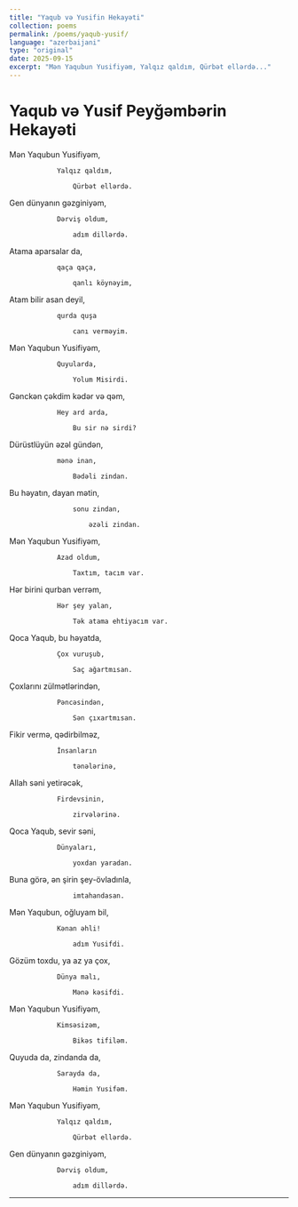 ```yaml
---
title: "Yaqub və Yusifin Hekayəti"
collection: poems
permalink: /poems/yaqub-yusif/
language: "azerbaijani"
type: "original"
date: 2025-09-15
excerpt: "Mən Yaqubun Yusifiyəm, Yalqız qaldım, Qürbət ellərdə..."
---
```


# Yaqub və Yusif Peyğəmbərin Hekayəti


Mən Yaqubun Yusifiyəm,

                Yalqız qaldım,

                    Qürbət ellərdə.


Gen dünyanın gəzginiyəm,

                Dərviş oldum,

                    adım dillərdə.

Atama aparsalar da,  

                qaça qaça, 

                    qanlı köynəyim, 

Atam bilir asan deyil,  

                qurda quşa

                    canı verməyim.

Mən Yaqubun Yusifiyəm,  

                Quyularda, 

                    Yolum Misirdi.

Gənckən çəkdim kədər və qəm, 

                Hey ard arda, 

                    Bu sir nə sirdi? 


Dürüstlüyün əzəl gündən,  

                mənə inan, 

                    Bədəli zindan. 

Bu həyatın, dayan mətin,

                    sonu zindan,

                        əzəli zindan. 


Mən Yaqubun Yusifiyəm, 

                Azad oldum, 

                    Taxtım, tacım var. 

Hər birini qurban verrəm, 

                Hər şey yalan, 

                    Tək atama ehtiyacım var.


Qoca Yaqub, bu həyatda,

                Çox vuruşub, 

                    Saç ağartmısan. 

Çoxlarını zülmətlərindən, 

                Pəncəsindən, 

                    Sən çıxartmısan. 


Fikir vermə, qədirbilməz, 

                İnsanların

                    tənələrinə, 

Allah səni yetirəcək,

                Firdevsinin,

                    zirvələrinə. 


Qoca Yaqub, sevir səni, 

                Dünyaları, 

                    yoxdan yaradan. 

Buna görə, ən şirin şey-övladınla, 

                    imtahandasan. 


Mən Yaqubun, oğluyam bil, 

                Kənan əhli! 

                    adım Yusifdi. 

Gözüm toxdu, ya az ya çox, 

                Dünya malı, 

                    Mənə kəsifdi. 


Mən Yaqubun Yusifiyəm, 

                Kimsəsizəm, 

                    Bikəs tifiləm.

Quyuda da, zindanda da, 

                Sarayda da, 

                    Həmin Yusifəm. 



Mən Yaqubun Yusifiyəm,

                Yalqız qaldım,

                    Qürbət ellərdə.

Gen dünyanın gəzginiyəm,

                Dərviş oldum,

                    adım dillərdə.
                    


---